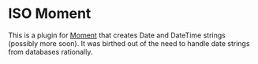 ISO Moment
==========

This is a plugin for [Moment](http://momentjs.com/) that creates Date and DateTime strings (possibly more soon). It was
birthed out of the need to handle date strings from databases rationally.
